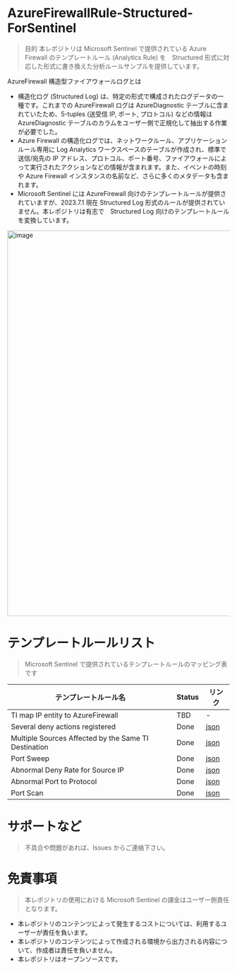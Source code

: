 # AzureFirewallRule-Structured-ForSentinel
> 目的
本レポジトリは Microsoft Sentinel で提供されている Azure Firewall のテンプレートルール (Analytics Rule) を　Structured 形式に対応した形式に書き換えた分析ルールサンプルを提供しています。

AzureFirewall 構造型ファイアウォールログとは
 - 構造化ログ (Structured Log) は、特定の形式で構成されたログデータの一種です。これまでの AzureFirewall ログは AzureDiagnostic テーブルに含まれていたため、5-tuples (送受信 IP, ポート, プロトコル) などの情報は AzureDiagnostic テーブルのカラムをユーザー側で正規化して抽出する作業が必要でした。<BR>
 - Azure Firewall の構造化ログでは、ネットワークルール、アプリケーションルール専用に Log Analytics ワークスペースのテーブルが作成され、標準で送信/宛先の IP アドレス、プロトコル、ポート番号、ファイアウォールによって実行されたアクションなどの情報が含まれます。また、イベントの時刻や Azure Firewall インスタンスの名前など、さらに多くのメタデータも含まれます。
 - Microsoft Sentinel には AzureFirewall 向けのテンプレートルールが提供されていますが、2023.7.1 現在 Structured Log 形式のルールが提供されていません。本レポジトリは有志で　Structured Log 向けのテンプレートルールを変換しています。
<img width="872" alt="image" src="https://github.com/hisashin0728/AzureFirewallRule-Structured-ForSentinel/assets/55295601/cb247e61-713d-4b1d-8abc-a4ad185763aa">

# テンプレートルールリスト
> Microsoft Sentinel で提供されているテンプレートルールのマッピング表です

|  テンプレートルール名  |  Status  | リンク |
| ---- | ---- | ---- |
| TI map IP entity to AzureFirewall | TBD | - |
| Several deny actions registered | Done | [json](https://github.com/hisashin0728/AzureFirewallRule-Structured-ForSentinel/blob/main/Several%20deny%20actions%20registered.json) |
| Multiple Sources Affected by the Same TI Destination | Done | [json](https://github.com/hisashin0728/AzureFirewallRule-Structured-ForSentinel/blob/main/Multiple%20Sources%20Affected%20by%20the%20Same%20TI%20Destination.json) |
| Port Sweep | Done | [json](https://github.com/hisashin0728/AzureFirewallRule-Structured-ForSentinel/blob/main/PortSweep.json) |
| Abnormal Deny Rate for Source IP | Done | [json](https://github.com/hisashin0728/AzureFirewallRule-Structured-ForSentinel/blob/main/AbnormalDenyRateforSourceIP.json) |
| Abnormal Port to Protocol | Done | [json](https://github.com/hisashin0728/AzureFirewallRule-Structured-ForSentinel/blob/main/AbnormalPortProtocol.json) |
| Port Scan | Done | [json](https://github.com/hisashin0728/AzureFirewallRule-Structured-ForSentinel/blob/main/PortScan.json) |

# サポートなど
> 不具合や問題があれば、Issues からご連絡下さい。

# 免責事項
> 本レポジトリの使用における Microsoft Sentinel の課金はユーザー側責任となります。

- 本レポジトリのコンテンツによって発生するコストについては、利用するユーザーが責任を負います。
- 本レポジトリのコンテンツによって作成される環境から出力される内容について、作成者は責任を負いません。
- 本レポジトリはオープンソースです。 

